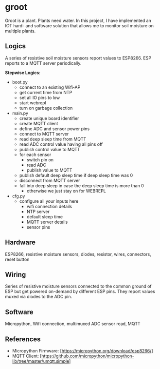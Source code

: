 # groot
Groot is a plant. Plants need water.
In this project, I have implemented an IOT hard- and software solution that allows me to monitor soil moisture on multiple plants.

## Logics
A series of resistive soil moisture sensors report values to ESP8266. ESP reports to a MQTT server periodically.

**Stepwise Logics**:
- boot.py
  - connect to an existing Wifi-AP
  - get current time from NTP
  - set all IO pins to low
  - start webrepl
  - turn on garbage collection
- main.py
  - create unique board identifier
  - create MQTT client
  - define ADC and sensor power pins
  - connect to MQTT server
  - read deep sleep time from MQTT
  - read ADC control value having all pins off
  - publish control value to MQTT
  - for each sensor
    - switch pin on
    - read ADC
    - publish value to MQTT
  - publish default deep sleep time if deep sleep time was 0
  - disconnect from MQTT server
  - fall into deep sleep in case the deep sleep time is more than 0
    -  otherwise we just stay on for WEBREPL
- cfg.py
  - configure all your inputs here
    - wifi connection details
    - NTP server
    - default sleep time
    - MQTT server details
    - sensor pins  

## Hardware
ESP8266, resistive moisture sensors, diodes, resistor, wires, connectors, reset button

## Wiring 
Series of resistive moisture sensors connected to the common ground of ESP but get powered on-demand by different ESP pins.
They report values muxed via diodes to the ADC pin.

## Software
Micropython, Wifi connection, multimuxed ADC sensor read, MQTT

## References
- Micropython Firmware: [https://micropython.org/download/esp8266/]
- MQTT Client: [https://github.com/micropython/micropython-lib/tree/master/umqtt.simple]

